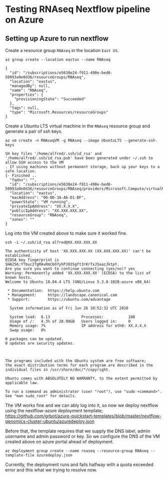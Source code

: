 # Testing RNAseq Nextflow pipeline on Azure

## Setting up Azure to run nextflow

Create a resource group `RNAseq` in the location `East US`.

`az group create --location eastus --name RNAseq`

```
{
  "id": "/subscriptions/e5638e24-f911-490e-bed6-50993a9e0d36/resourceGroups/RNAseq",
  "location": "eastus",
  "managedBy": null,
  "name": "RNAseq",
  "properties": {
    "provisioningState": "Succeeded"
  },
  "tags": null,
  "type": "Microsoft.Resources/resourceGroups"
}
```

Create a Ubuntu LTS virtual machine in the `RNAseq` resource group and generate a pair of ssh keys.

`az vm create -n RNAseqVM -g RNAseq --image UbuntuLTS --generate-ssh-keys`

```
SH key files '/home/alfred/.ssh/id_rsa' and '/home/alfred/.ssh/id_rsa.pub' have been generated under ~/.ssh to allow SSH access to the VM
. If using machines without permanent storage, back up your keys to a safe location.
{- Finished ..
  "fqdns": "",
  "id": "/subscriptions/e5638e24-f911-490e-bed6-50993a9e0d36/resourceGroups/RNAseq/providers/Microsoft.Compute/virtualMachines/RNAseqVM",
  "location": "eastus",
  "macAddress": "00-0D-3A-A6-D1-BF",
  "powerState": "VM running",
  "privateIpAddress": "XX.X.X.X",
  "publicIpAddress": "XX.XXX.XXX.XX",
  "resourceGroup": "RNAseq",
  "zones": ""
}
```

Log into the VM created above to make sure it worked fine.

```
ssh -i ~/.ssh/id_rsa alfred@XX.XXX.XXX.XX

The authenticity of host 'XX.XXX.XXX.XX (XX.XXX.XXX.XX)' can't be established.
ECDSA key fingerprint is SHA256:YTbuc27gRAvRmC6O7yhPJ83Sgft3rKrTxJ5oazJktpY.
Are you sure you want to continue connecting (yes/no)? yes
Warning: Permanently added 'XX.XXX.XXX.XX' (ECDSA) to the list of known hosts.
Welcome to Ubuntu 18.04.4 LTS (GNU/Linux 5.3.0-1028-azure x86_64)

 * Documentation:  https://help.ubuntu.com
 * Management:     https://landscape.canonical.com
 * Support:        https://ubuntu.com/advantage

  System information as of Fri Jun 26 10:52:32 UTC 2020

  System load:  0.13              Processes:           108
  Usage of /:   4.3% of 28.90GB   Users logged in:     0
  Memory usage: 7%                IP address for eth0: XX.X.X.X
  Swap usage:   0%

0 packages can be updated.
0 updates are security updates.



The programs included with the Ubuntu system are free software;
the exact distribution terms for each program are described in the
individual files in /usr/share/doc/*/copyright.

Ubuntu comes with ABSOLUTELY NO WARRANTY, to the extent permitted by
applicable law.

To run a command as administrator (user "root"), use "sudo <command>".
See "man sudo_root" for details.
```
The VM works fine and we can ably log into it, so now we deploy nextflow using the nextflow-azure deployment template; <https://github.com/grbot/azure-quickstart-templates/blob/master/nextflow-genomics-cluster-ubuntu/azuredeploy.json>

Before that, the template requires that we supply the DNS label, admin username and admin password or key. So we configure the DNS of the VM created above on azure portal ahead of deployment.

`az deployment group create --name rnaseq --resource-group RNAseq --template-file azuredeploy.json`

Currently, the deployment runs and fails halfway with a quota exceeded error and this what we trying to resolve now.
